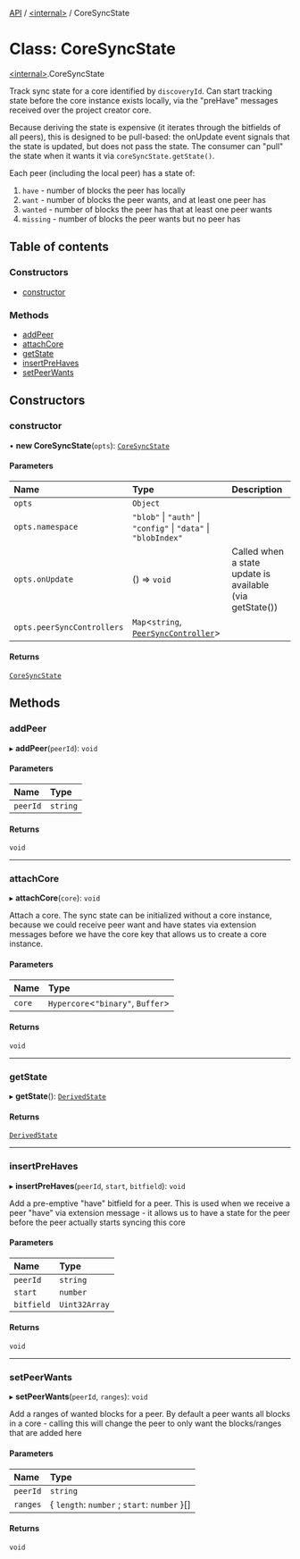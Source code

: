 [API](../README.md) / [\<internal\>](../modules/internal_.md) / CoreSyncState

# Class: CoreSyncState

[\<internal\>](../modules/internal_.md).CoreSyncState

Track sync state for a core identified by `discoveryId`. Can start tracking
state before the core instance exists locally, via the "preHave" messages
received over the project creator core.

Because deriving the state is expensive (it iterates through the bitfields of
all peers), this is designed to be pull-based: the onUpdate event signals
that the state is updated, but does not pass the state. The consumer can
"pull" the state when it wants it via `coreSyncState.getState()`.

Each peer (including the local peer) has a state of:
  1. `have` - number of blocks the peer has locally
  2. `want` - number of blocks the peer wants, and at least one peer has
  3. `wanted` - number of blocks the peer has that at least one peer wants
  4. `missing` - number of blocks the peer wants but no peer has

## Table of contents

### Constructors

- [constructor](internal_.CoreSyncState.md#constructor)

### Methods

- [addPeer](internal_.CoreSyncState.md#addpeer)
- [attachCore](internal_.CoreSyncState.md#attachcore)
- [getState](internal_.CoreSyncState.md#getstate)
- [insertPreHaves](internal_.CoreSyncState.md#insertprehaves)
- [setPeerWants](internal_.CoreSyncState.md#setpeerwants)

## Constructors

### constructor

• **new CoreSyncState**(`opts`): [`CoreSyncState`](internal_.CoreSyncState.md)

#### Parameters

| Name | Type | Description |
| :------ | :------ | :------ |
| `opts` | `Object` |  |
| `opts.namespace` | ``"blob"`` \| ``"auth"`` \| ``"config"`` \| ``"data"`` \| ``"blobIndex"`` |  |
| `opts.onUpdate` | () => `void` | Called when a state update is available (via getState()) |
| `opts.peerSyncControllers` | `Map`\<`string`, [`PeerSyncController`](internal_.PeerSyncController.md)\> |  |

#### Returns

[`CoreSyncState`](internal_.CoreSyncState.md)

## Methods

### addPeer

▸ **addPeer**(`peerId`): `void`

#### Parameters

| Name | Type |
| :------ | :------ |
| `peerId` | `string` |

#### Returns

`void`

___

### attachCore

▸ **attachCore**(`core`): `void`

Attach a core. The sync state can be initialized without a core instance,
because we could receive peer want and have states via extension messages
before we have the core key that allows us to create a core instance.

#### Parameters

| Name | Type |
| :------ | :------ |
| `core` | `Hypercore`\<``"binary"``, `Buffer`\> |

#### Returns

`void`

___

### getState

▸ **getState**(): [`DerivedState`](../interfaces/internal_.__home_runner_work_mapeo_core_next_mapeo_core_next_src_sync_core_sync_state_.DerivedState.md)

#### Returns

[`DerivedState`](../interfaces/internal_.__home_runner_work_mapeo_core_next_mapeo_core_next_src_sync_core_sync_state_.DerivedState.md)

___

### insertPreHaves

▸ **insertPreHaves**(`peerId`, `start`, `bitfield`): `void`

Add a pre-emptive "have" bitfield for a peer. This is used when we receive
a peer "have" via extension message - it allows us to have a state for the
peer before the peer actually starts syncing this core

#### Parameters

| Name | Type |
| :------ | :------ |
| `peerId` | `string` |
| `start` | `number` |
| `bitfield` | `Uint32Array` |

#### Returns

`void`

___

### setPeerWants

▸ **setPeerWants**(`peerId`, `ranges`): `void`

Add a ranges of wanted blocks for a peer. By default a peer wants all
blocks in a core - calling this will change the peer to only want the
blocks/ranges that are added here

#### Parameters

| Name | Type |
| :------ | :------ |
| `peerId` | `string` |
| `ranges` | \{ `length`: `number` ; `start`: `number`  }[] |

#### Returns

`void`
